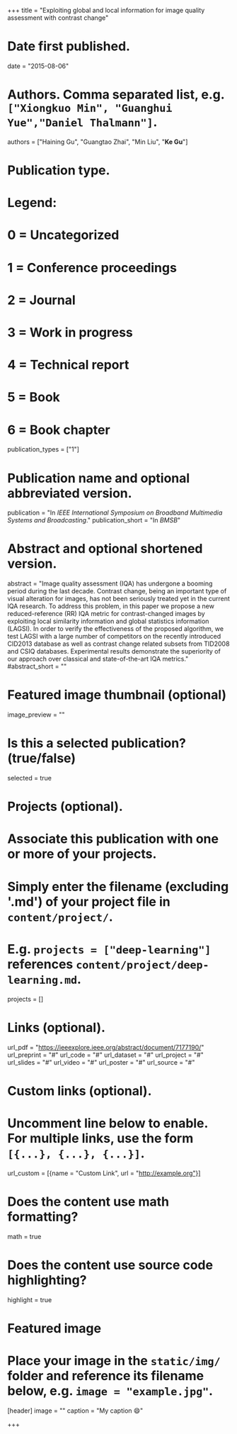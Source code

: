+++
title = "Exploiting global and local information for image quality assessment with contrast change"

# Date first published.
date = "2015-08-06"

# Authors. Comma separated list, e.g. `["Xiongkuo Min", "Guanghui Yue","Daniel Thalmann"]`.
authors = ["Haining Gu", "Guangtao Zhai", "Min Liu", "**Ke Gu**"]
# Publication type.
# Legend:
# 0 = Uncategorized
# 1 = Conference proceedings
# 2 = Journal
# 3 = Work in progress
# 4 = Technical report
# 5 = Book
# 6 = Book chapter
publication_types = ["1"]

# Publication name and optional abbreviated version.
publication = "In *IEEE International Symposium on Broadband Multimedia Systems and Broadcasting*."
publication_short = "In *BMSB*"

# Abstract and optional shortened version.
abstract = "Image quality assessment (IQA) has undergone a booming period during the last decade. Contrast change, being an important type of visual alteration for images, has not been seriously treated yet in the current IQA research. To address this problem, in this paper we propose a new reduced-reference (RR) IQA metric for contrast-changed images by exploiting local similarity information and global statistics information (LAGSI). In order to verify the effectiveness of the proposed algorithm, we test LAGSI with a large number of competitors on the recently introduced CID2013 database as well as contrast change related subsets from TID2008 and CSIQ databases. Experimental results demonstrate the superiority of our approach over classical and state-of-the-art IQA metrics."
#abstract_short = ""

# Featured image thumbnail (optional)
image_preview = ""

# Is this a selected publication? (true/false)
selected = true

# Projects (optional).
#   Associate this publication with one or more of your projects.
#   Simply enter the filename (excluding '.md') of your project file in `content/project/`.
#   E.g. `projects = ["deep-learning"]` references `content/project/deep-learning.md`.
projects = []

# Links (optional).
url_pdf = "https://ieeexplore.ieee.org/abstract/document/7177190/"
url_preprint = "#"
url_code = "#"
url_dataset = "#"
url_project = "#"
url_slides = "#"
url_video = "#"
url_poster = "#"
url_source = "#"

# Custom links (optional).
#   Uncomment line below to enable. For multiple links, use the form `[{...}, {...}, {...}]`.
 url_custom = [{name = "Custom Link", url = "http://example.org"}]

# Does the content use math formatting?
math = true

# Does the content use source code highlighting?
highlight = true

# Featured image
# Place your image in the `static/img/` folder and reference its filename below, e.g. `image = "example.jpg"`.
[header]
image = ""
caption = "My caption 😄"

+++
